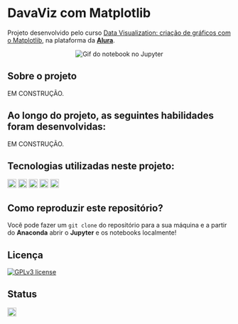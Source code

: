 # DavaViz com Matplotlib

Projeto desenvolvido pelo curso [Data Visualization: criação de gráficos com o Matplotlib](https://cursos.alura.com.br/course/customizacao-matplot), na plataforma da **[Alura](https://www.alura.com.br/)**.

<div align='center' style='display: inline_block'><img src="" alt="Gif do notebook no Jupyter"></div>

## Sobre o projeto
EM CONSTRUÇÃO.

## Ao longo do projeto, as seguintes habilidades foram desenvolvidas:
EM CONSTRUÇÃO.

## Tecnologias utilizadas neste projeto:
<img height="20" src="https://img.shields.io/badge/Jupyter_Notebook-orange"> <img height="20" src="https://img.shields.io/badge/Python-yellow"> <img height="20" src="https://img.shields.io/badge/Matplotlib-red"> <img height="20" src="https://img.shields.io/badge/NumPy-%234C4A73"> <img height="20" src="https://img.shields.io/badge/Pandas-turquoise">

## Como reproduzir este repositório?
Você pode fazer um `git clone` do repositório para a sua máquina e a partir do **Anaconda** abrir o **Jupyter** e os notebooks localmente!

## Licença
[![GPLv3 license](https://img.shields.io/badge/License-GPLv3-blue.svg)](http://perso.crans.org/besson/LICENSE.html)

## Status
<img height="20" src="https://img.shields.io/badge/Em%20progresso-yellow">
